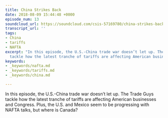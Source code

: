 ```yaml
---
title: China Strikes Back
date: 2018-08-09 15:44:48 +0000
episode_num: 13
soundcloud_url: https://soundcloud.com/csis-57169780/china-strikes-back?in=csis-57169780/sets/the-trade-guys
transcript_url: ''
tags:
- China
- tariffs
- NAFTA
excerpt: "​In this episode, the U.S.-China trade war doesn’t let up. The Trade Guys
  tackle how the latest tranche of tariffs are affecting American businesses and Congress."
keywords:
- _keywords/nafta.md
- _keywords/tariffs.md
- _keywords/china.md

---
```

​In this episode, the U.S.-China trade war doesn’t let up. The Trade Guys tackle how the latest tranche of tariffs are affecting American businesses and Congress. Plus, the U.S. and Mexico seem to be progressing with NAFTA talks, but where is Canada? 